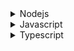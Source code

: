 <details>
<summary>Nodejs</summary>

1. [Node.js v19.2.0 documentation: corepack](https://nodejs.org/api/corepack.html#corepack)
1. [Github: elsewhencode/project-guidelines](https://github.com/elsewhencode/project-guidelines)

</details>

<details>
<summary>Javascript</summary>

1. [How to hide object properties from console logs and iteration #shorts](https://youtube.com/shorts/51S1hevmQd0?feature=share)
1. [The BEST way to visualize JSON👩‍💻 #programming #technology #software #code #data #tech](https://youtube.com/shorts/l0BCG22XozI?feature=share)
1. [Javascript is overly complex - youtube shorts](https://youtube.com/shorts/XUvJ7ZaKWqY?feature=share)
1. [How to use regex to check if a javascript string contains a pattern #shorts](https://youtube.com/shorts/cYvBdQFc8F4?feature=share)
1. [A better way to doing if statement in Javascript](https://youtube.com/shorts/pfl7OJoibZw?feature=share)
1. [This is why closure is important in Javascript](https://youtube.com/shorts/LC5O4rbjd-4?feature=share)
1. [How to save data to JSON file](https://youtu.be/T7s3st6xfpA)
1. [Checkbox transition using HTML and CSS #shorts](https://youtube.com/shorts/TzTbQBhn4Mc?feature=share)
1. [Star Pattern 1 | Printing Patterns in Javascript | #programming](https://youtu.be/Phderdi6VqU)
1. [JSconfig - A Single Trick to Speed Up your JavaScript Development](https://youtu.be/fViMRQLWcCo)
1. [How to Access ES Module Metadata using import.meta](https://dmitripavlutin.com/javascript-import-meta/)
1. [[10분 테코톡] 빅터의 Generator와 Async/Await](https://youtu.be/ZrdHtL1gcEI)
1. [NPM workspaces](https://docs.npmjs.com/cli/v7/using-npm/workspaces)
1. [The NodeJS 18 Fetch API](https://dev.to/andrewbaisden/the-nodejs-18-fetch-api-72m)
1. [Keep Your Bundle Size Under Control](https://citw.medium.com/keep-your-bundle-size-under-control-with-import-cost-vscode-extension-5d476b3c5a76)

</details>

<details>
<summary>Typescript</summary>

1. [TypeScript Core Concepts - Using generics in TypeScript](https://youtu.be/nmCKKIxebJc)
2. [TypeScript - Generics #6](https://youtu.be/Nm0XoDgkIFc)

</details>
